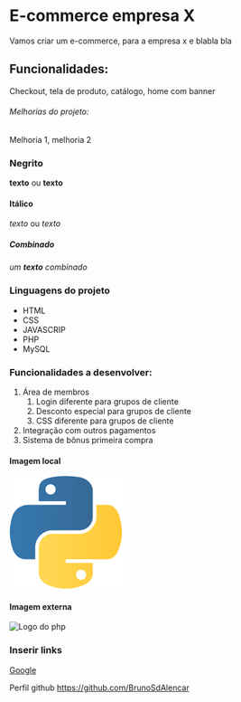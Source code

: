 # E-commerce empresa X

Vamos criar um e-commerce, para a empresa x e blabla bla

## Funcionalidades:

Checkout, tela de produto, catálogo, home com banner

###### Melhorias do projeto:

Melhoria 1, melhoria 2

### Negrito

**texto** ou __texto__

#### Itálico

*texto* ou _texto_

##### Combinado

_um **texto** combinado_

### Linguagens do projeto

* HTML
* CSS
* JAVASCRIP
* PHP
* MySQL

### Funcionalidades a desenvolver:

1. Área de membros
    1. Login diferente para grupos de cliente
    2. Desconto especial para grupos de cliente
    3. CSS diferente para grupos de cliente
2. Integração com outros pagamentos
3. Sistema de bônus primeira compra

#### Imagem local

![Logo do Python](img/logo.png)

#### Imagem externa

![Logo do php](https://img2.gratispng.com/20180624/ygl/kisspng-php-computer-icons-logo-filename-extension-php-logo-5b3022cdbb7a50.1988404515298812937679.jpg)

### Inserir links

[Google](https://www.google.com)

Perfil github https://github.com/BrunoSdAlencar

